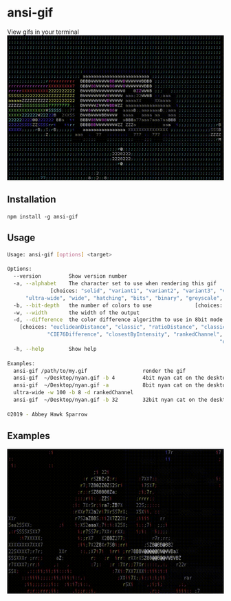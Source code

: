 ansi-gif
========

View gifs in your terminal
![nyan-cat](Samples/nyan.gif)

Installation
------------

`npm install -g ansi-gif`

Usage
-----

```bash
Usage: ansi-gif [options] <target>

Options:
  --version         Show version number                                [boolean]
  -a, --alphabet    The character set to use when rendering this gif
              [choices: "solid", "variant1", "variant2", "variant3", "variant4",
      "ultra-wide", "wide", "hatching", "bits", "binary", "greyscale", "blocks"]
  -b, --bit-depth   the number of colors to use              [choices: 4, 8, 32]
  -w, --width       the width of the output
  -d, --difference  the color difference algorithm to use in 8bit mode
    [choices: "euclideanDistance", "classic", "ratioDistance", "classicByValue",
             "CIE76Difference", "closestByIntensity", "rankedChannel", "simple",
                                                                     "original"]
  -h, --help        Show help                                          [boolean]

Examples:
  ansi-gif /path/to/my.gif                  render the gif
  ansi-gif  ~/Desktop/nyan.gif -b 4         4bit nyan cat on the desktop
  ansi-gif  ~/Desktop/nyan.gif -a           8bit nyan cat on the desktop
  ultra-wide -w 100 -b 8 -d rankedChannel
  ansi-gif  ~/Desktop/nyan.gif -b 32        32bit nyan cat on the desktop

©2019 - Abbey Hawk Sparrow
```

Examples
--------

![thriller-popcorn](Samples/thriller-popcorn.gif)
